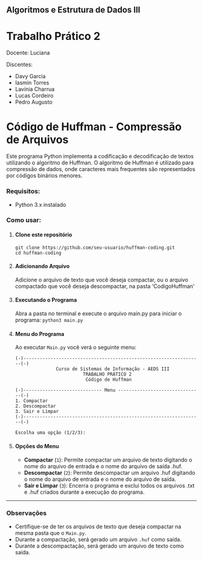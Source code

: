 ## Algoritmos e Estrutura de Dados III

# Trabalho Prático 2
 
Docente: Luciana

Discentes:
 - Davy Garcia
 - Iasmin Torres
 - Lavínia Charrua
 - Lucas Cordeiro
 - Pedro Augusto
 
 # Código de Huffman - Compressão de Arquivos

Este programa Python implementa a codificação e decodificação de textos utilizando o algoritmo de Huffman. O algoritmo de Huffman é utilizado para compressão de dados, onde caracteres mais frequentes são representados por códigos binários menores.


### Requisitos:
- Python 3.x instalado

### Como usar:
1. #### Clone este repositório
       git clone https://github.com/seu-usuario/huffman-coding.git
       cd huffman-coding

2. #### Adicionando Arquivo 
    Adicione o arquivo de texto que você deseja compactar, ou o arquivo compactado que você deseja descompactar, na pasta       'CodigoHuffman'

3. #### Executando o Programa
   
   Abra a pasta no terminal e execute o arquivo main.py para iniciar o programa:
   `python3 main.py`

4. #### Menu do Programa

    Ao executar `Main.py` você verá o seguinte menu:

       (-)------------------------------------------------------------------(-)
                      Curso de Sistemas de Informação - AEDS III
                                TRABALHO PRÁTICO 2
                                 Código de Huffman

       (-)----------------------------- Menu -------------------------------(-)
       1. Compactar
       2. Descompactar
       3. Sair e Limpar
       (-)------------------------------------------------------------------(-)
       
       Escolha uma opção (1/2/3):


  5. #### Opções do Menu
     - **Compactar** (`1`): Permite compactar um arquivo de texto digitando o nome do arquivo de entrada e o nome do arquivo de saída .huf.
     - **Descompactar** (`2`): Permite descompactar um arquivo .huf digitando o nome do arquivo de entrada e o nome do arquivo de saída.
     - **Sair e Limpar** (`3`): Encerra o programa e exclui todos os arquivos .txt e .huf criados durante a execução do programa.

-----------------------------------------------------------------------------------------------

### Observações
  - Certifique-se de ter os arquivos de texto que deseja compactar na mesma pasta que o `Main.py`.
  - Durante a compactação, será gerado um arquivo `.huf` como saída.
  - Durante a descompactação, será gerado um arquivo de texto como saída.
